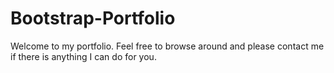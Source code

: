 # Bootstrap-Portfolio

Welcome to my portfolio. Feel free to browse around and please contact me if there is anything I can do for you.